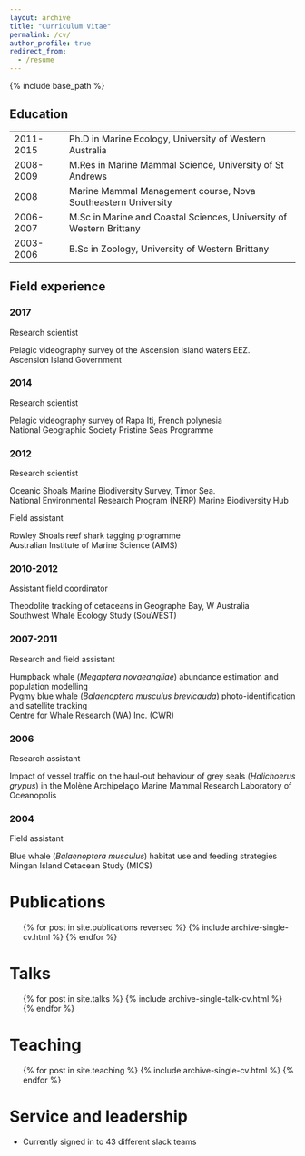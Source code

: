 ```yaml
---
layout: archive
title: "Curriculum Vitae"
permalink: /cv/
author_profile: true
redirect_from:
  - /resume
---
```


{% include base_path %}

<h2 class="cvsection"> Education</h2>


<table style="width:100%">
  <tr>
    <td class="left">2011-2015</td>
    <td>Ph.D in Marine Ecology, University of Western Australia</td>
  </tr>
  <tr>
    <td class="left">2008-2009</td>
    <td>M.Res in Marine Mammal Science, University of St Andrews</td>
  </tr>
  <tr>
    <td class="left">2008</td>
    <td>Marine Mammal Management course, Nova Southeastern University</td>
  </tr>
  <tr>
    <td class="left">2006-2007</td>
    <td>M.Sc in Marine and Coastal Sciences, University of Western Brittany</td>
  </tr>
  <tr>
    <td class="left">2003-2006</td>
    <td>B.Sc in Zoology, University of Western Brittany</td>
  </tr>
</table>


<h2 class="cvsection"> Field experience</h2>

<h3 class="cvyear"> 2017</h3>

<p class="cvrole">Research scientist</p>
Pelagic videography survey of the Ascension Island waters EEZ.<br>
<span class="cvwho">Ascension Island Government</span>

<h3 class="cvyear"> 2014</h3>

<p class="cvrole">Research scientist</p>
Pelagic videography survey of Rapa Iti, French polynesia<br>
<span class="cvwho">National Geographic Society Pristine Seas Programme</span>

<h3 class="cvyear"> 2012</h3>

<p class="cvrole">Research scientist</p>
Oceanic Shoals Marine Biodiversity Survey, Timor Sea.<br>
<span class="cvwho">National Environmental Research Program (NERP) Marine Biodiversity Hub</span>

<p class="cvrole">Field assistant</p>
Rowley Shoals reef shark tagging programme<br>
<span class="cvwho">Australian Institute of Marine Science (AIMS)</span>

<h3 class="cvyear"> 2010-2012</h3>

<p class="cvrole">Assistant field coordinator</p>
Theodolite tracking of cetaceans in Geographe Bay, W Australia<br>
<span class="cvwho">Southwest Whale Ecology Study (SouWEST)</span>

<h3 class="cvyear"> 2007-2011</h3>

<p class="cvrole">Research and field assistant</p>
Humpback whale (<em>Megaptera novaeangliae</em>) abundance estimation and population modelling<br>
Pygmy blue whale (<em>Balaenoptera musculus brevicauda</em>) photo-identification and satellite tracking<br>
<span class="cvwho">Centre for Whale Research (WA) Inc. (CWR)</span>

<h3 class="cvyear"> 2006</h3>

<p class="cvrole">Research assistant</p>
Impact of vessel traffic on the haul-out behaviour of grey seals (<em>Halichoerus grypus</em>) in the Molène Archipelago
<span class="cvwho">Marine Mammal Research Laboratory of Oceanopolis</span>

<h3 class="cvyear"> 2004</h3>

<p class="cvrole">Field assistant</p>
Blue whale (<em>Balaenoptera musculus</em>) habitat use and feeding strategies<br>
<span class="cvwho">Mingan Island Cetacean Study (MICS)</span>


Publications
======
  <ul>{% for post in site.publications reversed %}
    {% include archive-single-cv.html %}
  {% endfor %}</ul>

Talks
======
  <ul>{% for post in site.talks %}
    {% include archive-single-talk-cv.html %}
  {% endfor %}</ul>

Teaching
======
  <ul>{% for post in site.teaching %}
    {% include archive-single-cv.html %}
  {% endfor %}</ul>

Service and leadership
======
* Currently signed in to 43 different slack teams

